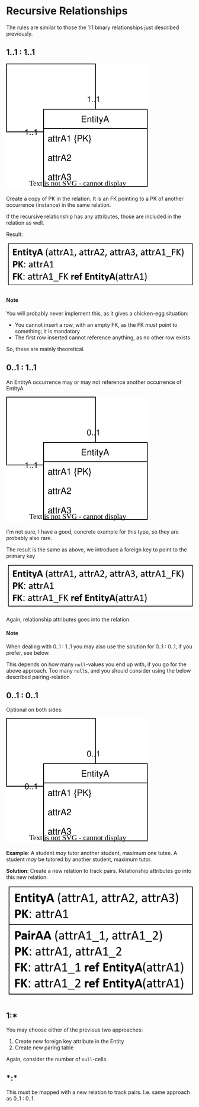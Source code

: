 ﻿# Recursive Relationships

The rules are similar to those the 1:1 binary relationships just described previously.

## 1..1 : 1..1

![](1to1rec-mandatory.svg)

Create a copy of PK in the relation. It is an FK pointing to a PK of another occurrence (instance) in the same relation.

If the recursive relationship has any attributes, those are included in the relation as well.

Result:

![](1to1-man-rec.png)

#### Note
You will probably never implement this, as it gives a chicken-egg situation:
* You cannot insert a row, with an empty FK, as the FK _must_ point to something; it is mandatory
* The first row inserted cannot reference anything, as no other row exists

So, these are mainly theoretical.

## 0..1 : 1..1

An EntityA occurrence may or may not reference another occurrence of EntityA.

![](1to1-man-op-rec.svg)

I'm not sure, I have a good, concrete example for this type, so they are probably also rare.

The result is the same as above, we introduce a foreign key to point to the primary key

![](1to1-man-rec.png)

Again, relationship attributes goes into the relation.

#### Note

When dealing with 0..1 : 1..1 you may also use the solution for 0..1 : 0..1, if you prefer, see below.

This depends on how many `null`-values you end up with, if you go for the above approach. Too many `null`s, and you should consider using the below described pairing-relation.

## 0..1 : 0..1

Optional on both sides:

![](1to1-op-op-rec.svg)

**Example**: A student _may_ tutor another student, maximum one tutee. 
A student _may_ be tutored by another student, maximum tutor.

**Solution**: Create a new relation to track pairs. Relationship attributes go into this new relation.

![](1to1-op-op-relation.png)

## 1:*

You may choose either of the previous two approaches:

1) Create new foreign key attribute in the Entity
2) Create new paring table

Again, consider the number of `null`-cells.

## \*:*

This must be mapped with a new relation to track pairs. I.e. same approach as 0..1 : 0..1.

